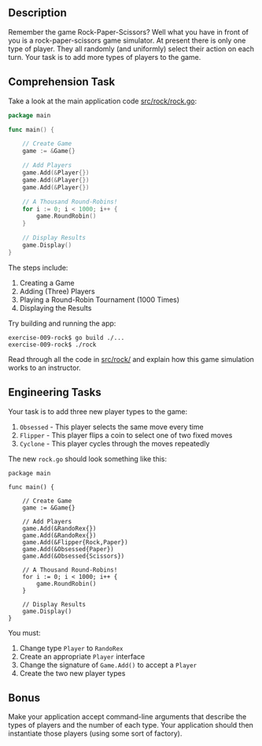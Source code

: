 ## Description

Remember the game Rock-Paper-Scissors? Well what you have in front of you is a rock-paper-scissors game simulator.
At present there is only one type of player. They all randomly (and uniformly) select their action on each turn.
Your task is to add more types of players to the game.

## Comprehension Task

Take a look at the main application code [src/rock/rock.go](https://git.enova.com/nyukin/saigo/blob/master/exercise-009-rock/src/rock/rock.go):

```go
package main

func main() {

	// Create Game
	game := &Game{}

	// Add Players
	game.Add(&Player{})
	game.Add(&Player{})
	game.Add(&Player{})

	// A Thousand Round-Robins!
	for i := 0; i < 1000; i++ {
		game.RoundRobin()
	}

	// Display Results
	game.Display()
}
```

The steps include:

1. Creating a Game
2. Adding (Three) Players
3. Playing a Round-Robin Tournament (1000 Times)
3. Displaying the Results

Try building and running the app:

```
exercise-009-rock$ go build ./...
exercise-009-rock$ ./rock
```

Read through all the code in [src/rock/](https://git.enova.com/nyukin/saigo/blob/master/exercise-009-rock/src/rock/)
and explain how this game simulation works to an instructor.

## Engineering Tasks

Your task is to add three new player types to the game:

1. `Obsessed` - This player selects the same move every time
1. `Flipper`  - This player flips a coin to select one of two fixed moves
1. `Cyclone`  - This player cycles through the moves repeatedly

The new `rock.go` should look something like this:

```
package main

func main() {

	// Create Game
	game := &Game{}

	// Add Players
	game.Add(&RandoRex{})
	game.Add(&RandoRex{})
	game.Add(&Flipper{Rock,Paper})
	game.Add(&Obsessed{Paper})
	game.Add(&Obsessed{Scissors})

	// A Thousand Round-Robins!
	for i := 0; i < 1000; i++ {
		game.RoundRobin()
	}

	// Display Results
	game.Display()
}
```

You must:

1. Change type `Player` to `RandoRex`
1. Create an appropriate `Player` interface
1. Change the signature of `Game.Add()` to accept a `Player`
1. Create the two new player types

## Bonus

Make your application accept command-line arguments that describe
the types of players and the number of each type. Your application
should then instantiate those players (using some sort of factory).


